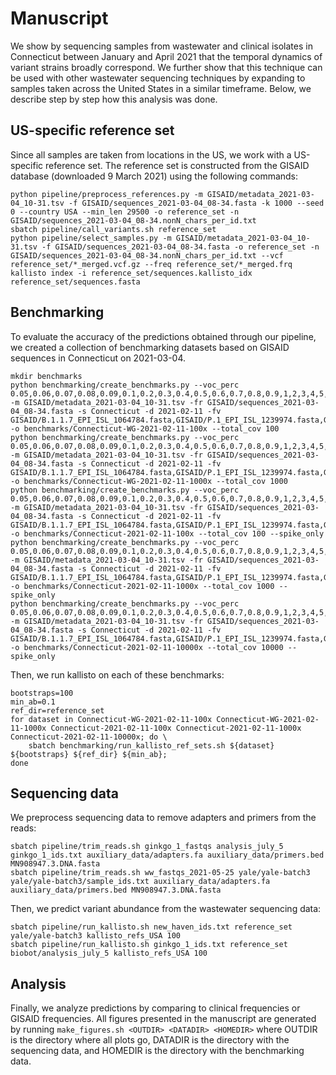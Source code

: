 # Manuscript

We show by sequencing samples from wastewater and clinical
isolates in Connecticut between January and April 2021 that the temporal
dynamics of variant strains broadly correspond. We further show that this
technique can be used with other wastewater sequencing techniques by expanding
to samples taken across the United States in a similar timeframe. Below,
we describe step by step how this analysis was done.

## US-specific reference set
Since all samples are taken from locations in the US, we work with a US-specific
reference set. The reference set is constructed from the GISAID database
(downloaded 9 March 2021) using the following commands:

    python pipeline/preprocess_references.py -m GISAID/metadata_2021-03-04_10-31.tsv -f GISAID/sequences_2021-03-04_08-34.fasta -k 1000 --seed 0 --country USA --min_len 29500 -o reference_set -n GISAID/sequences_2021-03-04_08-34.nonN_chars_per_id.txt
    sbatch pipeline/call_variants.sh reference_set
    python pipeline/select_samples.py -m GISAID/metadata_2021-03-04_10-31.tsv -f GISAID/sequences_2021-03-04_08-34.fasta -o reference_set -n GISAID/sequences_2021-03-04_08-34.nonN_chars_per_id.txt --vcf reference_set/*_merged.vcf.gz --freq reference_set/*_merged.frq
    kallisto index -i reference_set/sequences.kallisto_idx reference_set/sequences.fasta


## Benchmarking
To evaluate the accuracy of the predictions obtained through our pipeline, we
created a collection of benchmarking datasets based on GISAID sequences in
Connecticut on 2021-03-04.

    mkdir benchmarks
    python benchmarking/create_benchmarks.py --voc_perc 0.05,0.06,0.07,0.08,0.09,0.1,0.2,0.3,0.4,0.5,0.6,0.7,0.8,0.9,1,2,3,4,5,6,7,8,9,10,20,30,40,50,60,70,80,90,100 -m GISAID/metadata_2021-03-04_10-31.tsv -fr GISAID/sequences_2021-03-04_08-34.fasta -s Connecticut -d 2021-02-11 -fv GISAID/B.1.1.7_EPI_ISL_1064784.fasta,GISAID/P.1_EPI_ISL_1239974.fasta,GISAID/B.1.351_EPI_ISL_1038809.fasta,GISAID/B.1.427_EPI_ISL_755182.fasta,GISAID/B.1.429_EPI_ISL_1063907.fasta -o benchmarks/Connecticut-WG-2021-02-11-100x --total_cov 100
    python benchmarking/create_benchmarks.py --voc_perc 0.05,0.06,0.07,0.08,0.09,0.1,0.2,0.3,0.4,0.5,0.6,0.7,0.8,0.9,1,2,3,4,5,6,7,8,9,10,20,30,40,50,60,70,80,90,100 -m GISAID/metadata_2021-03-04_10-31.tsv -fr GISAID/sequences_2021-03-04_08-34.fasta -s Connecticut -d 2021-02-11 -fv GISAID/B.1.1.7_EPI_ISL_1064784.fasta,GISAID/P.1_EPI_ISL_1239974.fasta,GISAID/B.1.351_EPI_ISL_1038809.fasta,GISAID/B.1.427_EPI_ISL_755182.fasta,GISAID/B.1.429_EPI_ISL_1063907.fasta -o benchmarks/Connecticut-WG-2021-02-11-1000x --total_cov 1000
    python benchmarking/create_benchmarks.py --voc_perc 0.05,0.06,0.07,0.08,0.09,0.1,0.2,0.3,0.4,0.5,0.6,0.7,0.8,0.9,1,2,3,4,5,6,7,8,9,10,20,30,40,50,60,70,80,90,100 -m GISAID/metadata_2021-03-04_10-31.tsv -fr GISAID/sequences_2021-03-04_08-34.fasta -s Connecticut -d 2021-02-11 -fv GISAID/B.1.1.7_EPI_ISL_1064784.fasta,GISAID/P.1_EPI_ISL_1239974.fasta,GISAID/B.1.351_EPI_ISL_1038809.fasta,GISAID/B.1.427_EPI_ISL_755182.fasta,GISAID/B.1.429_EPI_ISL_1063907.fasta -o benchmarks/Connecticut-2021-02-11-100x --total_cov 100 --spike_only
    python benchmarking/create_benchmarks.py --voc_perc 0.05,0.06,0.07,0.08,0.09,0.1,0.2,0.3,0.4,0.5,0.6,0.7,0.8,0.9,1,2,3,4,5,6,7,8,9,10,20,30,40,50,60,70,80,90,100 -m GISAID/metadata_2021-03-04_10-31.tsv -fr GISAID/sequences_2021-03-04_08-34.fasta -s Connecticut -d 2021-02-11 -fv GISAID/B.1.1.7_EPI_ISL_1064784.fasta,GISAID/P.1_EPI_ISL_1239974.fasta,GISAID/B.1.351_EPI_ISL_1038809.fasta,GISAID/B.1.427_EPI_ISL_755182.fasta,GISAID/B.1.429_EPI_ISL_1063907.fasta -o benchmarks/Connecticut-2021-02-11-1000x --total_cov 1000 --spike_only
    python benchmarking/create_benchmarks.py --voc_perc 0.05,0.06,0.07,0.08,0.09,0.1,0.2,0.3,0.4,0.5,0.6,0.7,0.8,0.9,1,2,3,4,5,6,7,8,9,10,20,30,40,50,60,70,80,90,100 -m GISAID/metadata_2021-03-04_10-31.tsv -fr GISAID/sequences_2021-03-04_08-34.fasta -s Connecticut -d 2021-02-11 -fv GISAID/B.1.1.7_EPI_ISL_1064784.fasta,GISAID/P.1_EPI_ISL_1239974.fasta,GISAID/B.1.351_EPI_ISL_1038809.fasta,GISAID/B.1.427_EPI_ISL_755182.fasta,GISAID/B.1.429_EPI_ISL_1063907.fasta -o benchmarks/Connecticut-2021-02-11-10000x --total_cov 10000 --spike_only

Then, we run kallisto on each of these benchmarks:

    bootstraps=100
    min_ab=0.1
    ref_dir=reference_set
    for dataset in Connecticut-WG-2021-02-11-100x Connecticut-WG-2021-02-11-1000x Connecticut-2021-02-11-100x Connecticut-2021-02-11-1000x Connecticut-2021-02-11-10000x; do \
        sbatch benchmarking/run_kallisto_ref_sets.sh ${dataset} ${bootstraps} ${ref_dir} ${min_ab};
    done


## Sequencing data
We preprocess sequencing data to remove adapters and primers from the reads:

    sbatch pipeline/trim_reads.sh ginkgo_1_fastqs analysis_july_5 ginkgo_1_ids.txt auxiliary_data/adapters.fa auxiliary_data/primers.bed MN908947.3.DNA.fasta
    sbatch pipeline/trim_reads.sh ww_fastqs_2021-05-25 yale/yale-batch3 yale/yale-batch3/sample_ids.txt auxiliary_data/adapters.fa auxiliary_data/primers.bed MN908947.3.DNA.fasta

Then, we predict variant abundance from the wastewater sequencing data:

    sbatch pipeline/run_kallisto.sh new_haven_ids.txt reference_set yale/yale-batch3 kallisto_refs_USA 100
    sbatch pipeline/run_kallisto.sh ginkgo_1_ids.txt reference_set biobot/analysis_july_5 kallisto_refs_USA 100


## Analysis
Finally, we analyze predictions by comparing to clinical frequencies or GISAID
frequencies. All figures presented in the manuscript are generated by running
`make_figures.sh <OUTDIR> <DATADIR> <HOMEDIR>` where OUTDIR is the directory
where all plots go, DATADIR is the directory with the sequencing data, and
HOMEDIR is the directory with the benchmarking data.
